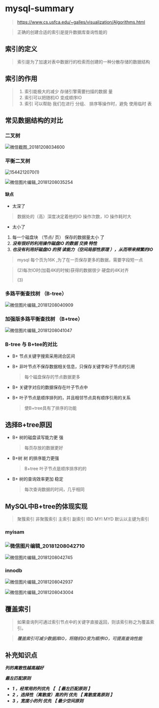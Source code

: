 # mysql-summary

> https://www.cs.usfca.edu/~galles/visualization/Algorithms.html 



> 正确的创建合适的索引是提升数据库查询性能的



## 索引的定义

> 索引是为了加速对表中数据行的检索而创建的一种分散存储的数据结构

## 索引的作用

> 1. 索引能极大的减少 存储引擎需要扫描的数据 量
> 2. 索引可以把随机IO 变成顺序IO
> 3. 索引 可以帮助 我们在进行 分组、 排序等操作时，避免 使用临时 表

##  常见数据结构的对比

### 二叉树

 ![微信截图_20181208034600](image/%E5%BE%AE%E4%BF%A1%E6%88%AA%E5%9B%BE_20181208034600.png)





### 平衡二叉树

![1544212070(1)](image\1544212070(1).png)

![微信图片编辑_20181208035254](image\微信图片编辑_20181208035254.jpg)



#### 缺点

- 太深了

>  数据处的（高）深度决定着他的IO 操作次数，IO 操作耗时大

- 太小了

1. 每一个磁盘块 （节点/ 页） 保存的数据量太小 了
2. ***没有很好的利用操作磁盘IO 的数据 交换 特性***
3. ***也没有利用好磁盘IO 的预 读能力（空间局部性原理 ），从而带来频繁的IO***

> mysql 每个页为16K ,为了在一页保存更多的数据，需要字段短一点



> (2)每次IO时(加载4K的时候)获得的数据很少    硬盘的4K对齐
>
> (3)



### 多路平衡查找树 （B-tree）

![微信图片编辑_20181208040909](image\微信图片编辑_20181208040909.jpg)



### 加强版多路平衡查找树 （B+tree）

![微信图片编辑_20181208041047](image\微信图片编辑_20181208041047.jpg)



###  B-tree 与 B+tee的对比

- B+ 节点关键字搜索采用闭合区间

- B+ 非叶节点不保存数据相关信息，只保存关键字和子节点的引用

  >  每个磁盘保存的节点数据更多


- B+ 关键字对应的数据保存在叶子节点中


- B+ 叶子节点是顺序排列的，并且相邻节点具有顺序引用的关系

  > 使B+tree具有了排序的功能



## 选择B+tree原因

- B+ 树的磁盘读写能力更 强

  > 每页存放的数据更好

- B+树 树 的排序能力更强

  > B+tree 叶子节点是顺序排序的的

- B+ 树的查询效率更加 稳定

  > 每次查询数据的时间，几乎相同



## MySQL中B+tree的体现实现

> 聚簇索引  非聚簇索引  主索引  副索引  IBD  MYI  MYD  默认以主键为索引



### myisam

###  ![微信图片编辑_20181208042710](image\微信图片编辑_20181208042710.jpg)

 ![微信图片编辑_20181208042745](image\微信图片编辑_20181208042745.jpg)



###  innodb

![微信图片编辑_20181208042937](image\微信图片编辑_20181208042937.jpg)

 ![微信图片编辑_20181208043004](image\微信图片编辑_20181208043004.jpg)



## 覆盖索引



> 如果查询列可通过索引节点中的关键字直接返回，则该索引称之为覆盖索引。



> ***覆盖索引可减少数据库IO，将随机IO变为顺序IO，可提高查询性能***







##  补充知识点



***列的离散性越高越好***





***最左匹配原则***

- ***1 ，经常用的列优先 【 【 最左匹配原则 】***
- ***2 ，选择性（离散度）高的列 优先 【 离散度高原则 】***
- ***3 ，宽度小的列 优先 【 最少空间原则***



